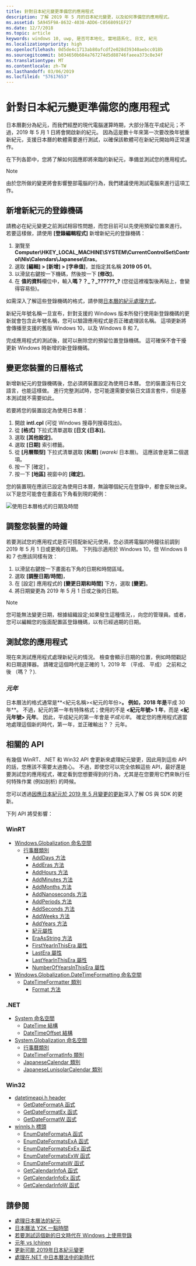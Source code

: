 ```yaml
---
title: 針對日本紀元變更準備您的應用程式
description: 了解 2019 年 5 月的日本紀元變更，以及如何準備您的應用程式。
ms.assetid: 5A945F9A-8632-4038-ADD6-C0568091EF27
ms.date: 12/7/2018
ms.topic: article
keywords: windows 10, uwp, 是否可本地化, 當地語系化, 日文, 紀元
ms.localizationpriority: high
ms.openlocfilehash: 0d5de4c1713ab80afcdf2e028d39340aebcc018b
ms.sourcegitcommit: b034650b684a767274d5d88746faeea373c8e34f
ms.translationtype: MT
ms.contentlocale: zh-TW
ms.lasthandoff: 03/06/2019
ms.locfileid: "57617653"
---
```

# <a name="prepare-your-application-for-the-japanese-era-change"></a>針對日本紀元變更準備您的應用程式

日本曆劃分為紀元，而我們經歷的現代電腦運算時期，大部分落在平成紀元；不過，2019 年 5 月 1 日將會開啟新的紀元。 因為這是數十年來第一次要改換年號重新紀元，支援日本曆的軟體需要進行測試，以確保該軟體可在新紀元開始時正常運作。

在下列各節中，您將了解如何因應即將來臨的新紀元，準備並測試您的應用程式。

> [!NOTE]
> 由於您所做的變更將會影響整部電腦的行為，我們建議使用測試電腦來進行這項工作。

## <a name="add-a-registry-key-for-the-new-era"></a>新增新紀元的登錄機碼

請務必在紀元變更之前測試相容性問題，而您目前可以先使用預留位置來進行。 若要這樣做，請使用 **\[登錄編輯程式\]** 新增新紀元的登錄機碼：

1. 瀏覽至 **Computer\HKEY_LOCAL_MACHINE\SYSTEM\CurrentControlSet\Control\Nls\Calendars\Japanese\Eras**。
2. 選取 **\[編輯\] > \[新增\] > \[字串值\]**，並指定其名稱 **2019 05 01**。
3. 以滑鼠右鍵按一下機碼，然後按一下 **\[修改\]**。
4. 在 **值的資料**欄位中，輸入**嗎？？\_？\_??????\_?** (您從這裡複製後再貼上，會變得容易些)。

如需深入了解這些登錄機碼的格式，請參閱[日本曆的紀元處理方式](https://docs.microsoft.com/windows/desktop/Intl/era-handling-for-the-japanese-calendar)。

新紀元年號名稱一旦宣布，針對支援的 Windows 版本所發行使用新登錄機碼的更新就會包含此年號名稱，您可以驗證應用程式是否正確處理該名稱。 這項更新將會傳播至支援的舊版 Windows 10，以及 Windows 8 和 7。

完成應用程式的測試後，就可以刪除您的預留位置登錄機碼。 這可確保不會干擾更新 Windows 時新增的新登錄機碼。

## <a name="change-your-devices-calendar-format"></a>變更您裝置的日曆格式

新增新紀元的登錄機碼後，您必須將裝置設定為使用日本曆。 您的裝置沒有日文語言，也能這樣做。 進行完整測試時，您可能還需要安裝日文語言套件，但是基本測試就不需要如此。

若要將您的裝置設定為使用日本曆：

1. 開啟 **intl.cpl** (可從 Windows 搜尋列搜尋找出)。
2. 從 **\[格式\]** 下拉式清單選取 **\[日文 (日本)\]**。
3. 選取 **\[其他設定\]**。
4. 選取 **\[日期\]** 索引標籤。
5. 從 **\[月曆類型\]** 下拉式清單選取 **\[和暦\]** (*wareki* 日本曆)。 這應該會是第二個選項。
6. 按一下 [確定] 。
7. 按一下 **\[地區\]** 視窗中的 **\[確定\]**。

您的裝置現在應該已設定為使用日本曆，無論哪個紀元在登錄中，都會反映出來。 以下是您可能會在畫面右下角看到現的範例：

![使用日本曆格式的日期及時間](images/japanese-calendar-format.png)

## <a name="adjust-your-devices-clock"></a>調整您裝置的時鐘

若要測試您的應用程式是否可搭配新紀元使用，您必須將電腦的時鐘往前調到 2019 年 5 月 1 日或更晚的日期。 下列指示適用於 Windows 10，但 Windows 8 和 7 也應該同樣有效：

1. 以滑鼠右鍵按一下畫面右下角的日期和時間區域。
2. 選取 **\[調整日期/時間\]**，
3. 在 \[設定\] 應用程式的 **\[變更日期和時間\]** 下方，選取 **\[變更\]**。
4. 將日期變更為 2019 年 5 月 1 日或之後的日期。

> [!NOTE]
> 您可能無法變更日期，根據組織設定;如果發生這種情況，，向您的管理員。或者，您可以編輯您的版面配置區登錄機碼，以有已經過期的日期。

## <a name="test-your-application"></a>測試您的應用程式

現在來測試應用程式處理新紀元的情況。 檢查會顯示日期的位置，例如時間戳記和日期選擇器。 請確定這個時代是正確的 1，2019 年 （平成、 平成） 之前和之後 （嗎？？).

### <a name="gannen-"></a>*元年*

日本曆法的格式通常是**&lt;紀元名稱&gt;&lt;紀元的年份&gt;**。 例如，2018 年是**平成 30 年**。  不過，紀元的第一年有特殊格式；使用的不是 **&lt;紀元年號&gt; 1 年**，而是 **&lt;紀元年號&gt; 元年**。 因此，平成紀元的第一年會是*平成元年*。 確定您的應用程式適當地處理這個新的時代，第一年，並正確輸出？？ 元年。

## <a name="related-apis"></a>相關的 API

有幾個 WinRT、.NET 和 Win32 API 會更新來處理紀元變更，因此用到這些 API 的話，您應該不需要太過擔心。 不過，即使您可以完全依賴這些 API，最好還是要測試您的應用程式，確定看到您想要得到的行為，尤其是在您要用它們來執行任何特殊作業 (例如剖析) 的時候。

您可以透過[因應日本紀元於 2019 年 5 月變更的更新](https://support.microsoft.com/help/4470918/updates-for-may-2019-japan-era-change)深入了解 OS 與 SDK 的更新。

下列 API 將受影響：

### <a name="winrt"></a>WinRT

* [Windows.Globalization 命名空間](https://docs.microsoft.com/uwp/api/windows.globalization)
    * [行事曆類別](https://docs.microsoft.com/uwp/api/windows.globalization.calendar)
        * [AddDays 方法](https://docs.microsoft.com/uwp/api/windows.globalization.calendar.adddays)
        * [AddEras 方法](https://docs.microsoft.com/uwp/api/windows.globalization.calendar.adderas)
        * [AddHours 方法](https://docs.microsoft.com/uwp/api/windows.globalization.calendar.addhours)
        * [AddMinutes 方法](https://docs.microsoft.com/uwp/api/windows.globalization.calendar.addminutes)
        * [AddMonths 方法](https://docs.microsoft.com/uwp/api/windows.globalization.calendar.addmonths)
        * [AddNanoseconds 方法](https://docs.microsoft.com/uwp/api/windows.globalization.calendar.addnanoseconds)
        * [AddPeriods 方法](https://docs.microsoft.com/uwp/api/windows.globalization.calendar.addperiods)
        * [AddSeconds 方法](https://docs.microsoft.com/uwp/api/windows.globalization.calendar.addseconds)
        * [AddWeeks 方法](https://docs.microsoft.com/uwp/api/windows.globalization.calendar.addweeks)
        * [AddYears 方法](https://docs.microsoft.com/uwp/api/windows.globalization.calendar.addyears)
        * [紀元屬性](https://docs.microsoft.com/uwp/api/windows.globalization.calendar.era)
        * [EraAsString 方法](https://docs.microsoft.com/uwp/api/windows.globalization.calendar.eraasstring)
        * [FirstYearInThisEra 屬性](https://docs.microsoft.com/uwp/api/windows.globalization.calendar.firstyearinthisera)
        * [LastEra 屬性](https://docs.microsoft.com/uwp/api/windows.globalization.calendar.lastera)
        * [LastYearInThisEra 屬性](https://docs.microsoft.com/uwp/api/windows.globalization.calendar.lastyearinthisera)
        * [NumberOfYearsInThisEra 屬性](https://docs.microsoft.com/uwp/api/windows.globalization.calendar.numberofyearsinthisera)     
* [Windows.Globalization.DateTimeFormatting 命名空間](https://docs.microsoft.com/uwp/api/windows.globalization.datetimeformatting)
    * [DateTimeFormatter 類別](https://docs.microsoft.com/uwp/api/windows.globalization.datetimeformatting.datetimeformatter)
        * [Format 方法](https://docs.microsoft.com/uwp/api/windows.globalization.datetimeformatting.datetimeformatter.format)

### <a name="net"></a>.NET

* [System 命名空間](https://docs.microsoft.com/dotnet/api/system)
    * [DateTime 結構](https://docs.microsoft.com/dotnet/api/system.datetime)
    * [DateTimeOffset 結構](https://docs.microsoft.com/dotnet/api/system.datetimeoffset)
* [System.Globalization 命名空間](https://docs.microsoft.com/dotnet/api/system.globalization)
    * [行事曆類別](https://docs.microsoft.com/dotnet/api/system.globalization.calendar)
    * [DateTimeFormatInfo 類別](https://docs.microsoft.com/dotnet/api/system.globalization.datetimeformatinfo)
    * [JapaneseCalendar 類別](https://docs.microsoft.com/dotnet/api/system.globalization.japanesecalendar)
    * [JapaneseLunisolarCalendar 類別](https://docs.microsoft.com/dotnet/api/system.globalization.japaneselunisolarcalendar)

### <a name="win32"></a>Win32

* [datetimeapi.h header](https://docs.microsoft.com/windows/desktop/api/datetimeapi/)
    * [GetDateFormatA 函式](https://docs.microsoft.com/windows/desktop/api/datetimeapi/nf-datetimeapi-getdateformata)
    * [GetDateFormatEx 函式](https://docs.microsoft.com/windows/desktop/api/datetimeapi/nf-datetimeapi-getdateformatex)
    * [GetDateFormatW 函式](https://docs.microsoft.com/windows/desktop/api/datetimeapi/nf-datetimeapi-getdateformatw)
* [winnls.h 標頭](https://docs.microsoft.com/windows/desktop/api/winnls/)
    * [EnumDateFormatsA 函式](https://docs.microsoft.com/windows/desktop/api/winnls/nf-winnls-enumdateformatsa)
    * [EnumDateFormatsExA 函式](https://docs.microsoft.com/windows/desktop/api/winnls/nf-winnls-enumdateformatsexa)
    * [EnumDateFormatsExEx 函式](https://docs.microsoft.com/windows/desktop/api/winnls/nf-winnls-enumdateformatsexex)
    * [EnumDateFormatsExW 函式](https://docs.microsoft.com/windows/desktop/api/winnls/nf-winnls-enumdateformatsexw)
    * [EnumDateFormatsW 函式](https://docs.microsoft.com/windows/desktop/api/winnls/nf-winnls-enumdateformatsw)
    * [GetCalendarInfoA 函式](https://docs.microsoft.com/windows/desktop/api/winnls/nf-winnls-getcalendarinfoa)
    * [GetCalendarInfoEx 函式](https://docs.microsoft.com/windows/desktop/api/winnls/nf-winnls-getcalendarinfoex)
    * [GetCalendarInfoW 函式](https://docs.microsoft.com/windows/desktop/api/winnls/nf-winnls-getcalendarinfow)

## <a name="see-also"></a>請參閱

* [處理日本曆法的紀元](https://docs.microsoft.com/windows/desktop/Intl/era-handling-for-the-japanese-calendar)
* [日本曆法 Y2K 一點時間](https://blogs.msdn.microsoft.com/shawnste/2018/04/12/the-japanese-calendars-y2k-moment/)
* [若要測試這個新的日文時代在 Windows 上使用登錄](https://blogs.msdn.microsoft.com/shawnste/2018/08/07/using-the-registry-to-test-the-new-japanese-era-on-windows/)
* [元年 vs Ichinen](https://blogs.msdn.microsoft.com/shawnste/2018/11/12/gannen-vs-ichinen/)
* [更新可能 2019年日本紀元變更](https://support.microsoft.com/help/4470918/updates-for-may-2019-japan-era-change)
* [處理在.NET 中日本曆法中的新時代](https://blogs.msdn.microsoft.com/dotnet/2018/11/14/handling-a-new-era-in-the-japanese-calendar-in-net/)